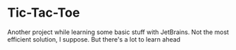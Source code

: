 # Tic-Tac-Toe
 Another project while learning some basic stuff with JetBrains. Not the most efficient solution, I suppose. But there's a lot to learn ahead
